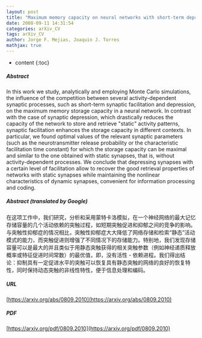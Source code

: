 ```yaml
---
layout: post
title: "Maximum memory capacity on neural networks with short-term depression and facilitation"
date: 2008-09-11 14:31:54
categories: arXiv_CV
tags: arXiv_CV
author: Jorge F. Mejias, Joaquin J. Torres
mathjax: true
---
```


* content
{:toc}

##### Abstract
In this work we study, analytically and employing Monte Carlo simulations, the influence of the competition between several activity-dependent synaptic processes, such as short-term synaptic facilitation and depression, on the maximum memory storage capacity in a neural network. In contrast with the case of synaptic depression, which drastically reduces the capacity of the network to store and retrieve "static" activity patterns, synaptic facilitation enhances the storage capacity in different contexts. In particular, we found optimal values of the relevant synaptic parameters (such as the neurotransmitter release probability or the characteristic facilitation time constant) for which the storage capacity can be maximal and similar to the one obtained with static synapses, that is, without activity-dependent processes. We conclude that depressing synapses with a certain level of facilitation allow to recover the good retrieval properties of networks with static synapses while maintaining the nonlinear characteristics of dynamic synapses, convenient for information processing and coding.

##### Abstract (translated by Google)
在这项工作中，我们研究，分析和采用蒙特卡洛模拟，在一个神经网络的最大记忆存储容量的几个活动依赖的突触过程，如短期突触促进和抑郁之间的竞争的影响。与突触性抑郁症的情况相比，突触性抑郁症大大降低了网络存储和检索“静态”活动模式的能力，而突触促进则增强了不同情况下的存储能力。特别地，我们发现存储容量可以是最大的并且类似于用静态突触获得的相关突触参数（例如神经递质释放概率或特征促进时间常数）的最优值，即，没有活性 - 依赖进程。我们得出结论：抑制具有一定促进水平的突触可以恢复具有静态突触的网络的良好的恢复特性，同时保持动态突触的非线性特性，便于信息处理和编码。

##### URL
[https://arxiv.org/abs/0809.2010](https://arxiv.org/abs/0809.2010)

##### PDF
[https://arxiv.org/pdf/0809.2010](https://arxiv.org/pdf/0809.2010)

